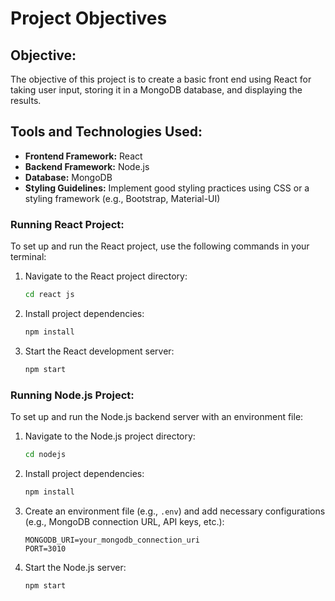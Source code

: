 # Project Objectives

## Objective:
The objective of this project is to create a basic front end using React for taking user input, storing it in a MongoDB database, and displaying the results.

## Tools and Technologies Used:
- **Frontend Framework:** React
- **Backend Framework:** Node.js
- **Database:** MongoDB
- **Styling Guidelines:** Implement good styling practices using CSS or a styling framework (e.g., Bootstrap, Material-UI)

### Running React Project:

To set up and run the React project, use the following commands in your terminal:

1. Navigate to the React project directory:
    ```bash
    cd react js
    ```

2. Install project dependencies:
    ```bash
    npm install
    ```

3. Start the React development server:
    ```bash
    npm start
    ```


### Running Node.js Project:

To set up and run the Node.js backend server with an environment file:

1. Navigate to the Node.js project directory:
    ```bash
    cd nodejs
    ```

2. Install project dependencies:
    ```bash
    npm install
    ```

3. Create an environment file (e.g., `.env`) and add necessary configurations (e.g., MongoDB connection URL, API keys, etc.):
    ```plaintext
    MONGODB_URI=your_mongodb_connection_uri
    PORT=3010
    ```

4. Start the Node.js server:
    ```bash
    npm start
    ```


    


